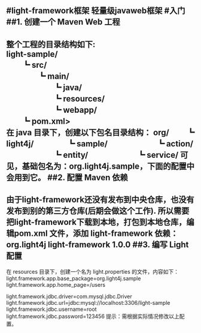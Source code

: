 #light-framework框架
轻量级javaweb框架
#入门
##1. 创建一个 Maven Web 工程
---------
整个工程的目录结构如下:<br/>
light-sample/ <br/>
　　┗ src/ <br/>
　　　　┗ main/ <br/>
　　　　　　┗ java/ <br/>
　　　　　　┗ resources/ <br/>
　　　　　　┗ webapp/ <br/>
　　┗ pom.xml> <br/>
在 java 目录下，创建以下包名目录结构：
org/
　　┗ light4j/
　　　　┗ sample/
　　　　　　┗ action/
　　　　　　┗ entity/
　　　　　　┗ service/
可见，基础包名为：org.light4j.sample，下面的配置中会用到它。
##2. 配置 Maven 依赖
------------------
由于light-framework还没有发布到中央仓库，也没有发布到别的第三方仓库(后期会做这个工作).
所以需要把light-framework下载到本地，打包到本地仓库，编辑pom.xml 文件，添加 light-framework 依赖：
<dependency>
    <groupId>org.light4j</groupId>
    <artifactId>light-framework</artifactId>
    <version>1.0.0</version>
</dependency>
##3. 编写 Light 配置
----------------------
在 resources 目录下，创建一个名为 light.properties 的文件，内容如下：
light.framework.app.base_package=org.light4j.sample
light.framework.app.home_page=/users

light.framework.jdbc.driver=com.mysql.jdbc.Driver
light.framework.jdbc.url=jdbc:mysql://localhost:3306/light-sample
light.framework.jdbc.username=root
light.framework.jdbc.password=123456
提示：需根据实际情况修改以上配置。
